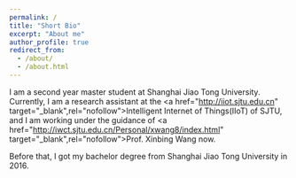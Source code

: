 ```yaml
---
permalink: /
title: "Short Bio"
excerpt: "About me"
author_profile: true
redirect_from: 
  - /about/
  - /about.html
---
```

I am a second year master student at Shanghai Jiao Tong University. Currently, I am a research assistant at the <a href="http://iiot.sjtu.edu.cn" target="_blank",rel="nofollow">Intelligent Internet of Things(IIoT) of SJTU</a>, and I am working under the guidance of <a href="http://iwct.sjtu.edu.cn/Personal/xwang8/index.html" target="_blank",rel="nofollow">Prof. Xinbing Wang</a> now. </p>
Before that, I got my bachelor degree from Shanghai Jiao Tong University in 2016.
